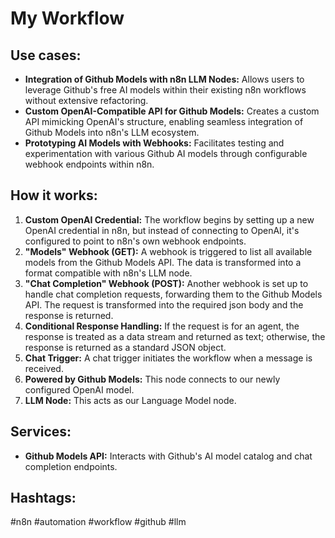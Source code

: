 # My Workflow

## Use cases:

- **Integration of Github Models with n8n LLM Nodes:** Allows users to leverage Github's free AI models within their existing n8n workflows without extensive refactoring.
- **Custom OpenAI-Compatible API for Github Models:** Creates a custom API mimicking OpenAI's structure, enabling seamless integration of Github Models into n8n's LLM ecosystem.
- **Prototyping AI Models with Webhooks:** Facilitates testing and experimentation with various Github AI models through configurable webhook endpoints within n8n.

## How it works:

1.  **Custom OpenAI Credential:** The workflow begins by setting up a new OpenAI credential in n8n, but instead of connecting to OpenAI, it's configured to point to n8n's own webhook endpoints.
2.  **"Models" Webhook (GET):** A webhook is triggered to list all available models from the Github Models API. The data is transformed into a format compatible with n8n's LLM node.
3.  **"Chat Completion" Webhook (POST):** Another webhook is set up to handle chat completion requests, forwarding them to the Github Models API. The request is transformed into the required json body and the response is returned.
4.  **Conditional Response Handling:** If the request is for an agent, the response is treated as a data stream and returned as text; otherwise, the response is returned as a standard JSON object.
5.  **Chat Trigger:** A chat trigger initiates the workflow when a message is received.
6. **Powered by Github Models:** This node connects to our newly configured OpenAI model.
7. **LLM Node:** This acts as our Language Model node.

## Services:

-   **Github Models API:** Interacts with Github's AI model catalog and chat completion endpoints.

## Hashtags:

#n8n #automation #workflow #github #llm

